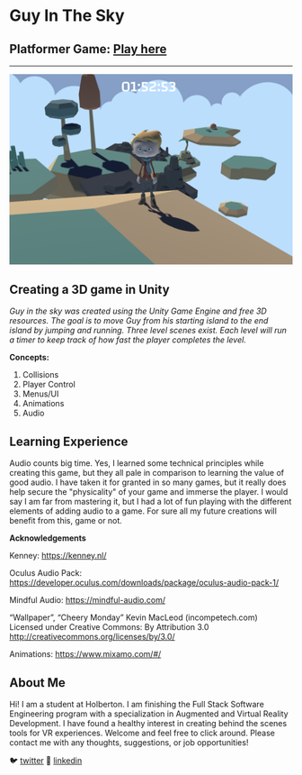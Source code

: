 # Guy In The Sky
## Platformer Game: [Play here](https://aydentownsley.github.io/GuyInTheSky/)
---

![screenshot from game](/img/shot.PNG)

## Creating a 3D game in Unity

*Guy in the sky was created using the Unity Game Engine and free 3D resources. The goal is to move Guy from his starting island to the end island by jumping and running. Three level scenes exist. Each level will run a timer to keep track of how fast the player completes the level.*

**Concepts:**
1. Collisions
2. Player Control
3. Menus/UI
4. Animations
5. Audio

## Learning Experience
Audio counts big time. Yes, I learned some technical principles while creating this game, but they all pale in comparison to learning the value of good audio. I have taken it for granted in so many games, but it really does help secure the "physicality" of your game and immerse the player. I would say I am far from mastering it, but I had a lot of fun playing with the different elements of adding audio to a game. For sure all my future creations will benefit from this, game or not.

**Acknowledgements**

Kenney: https://kenney.nl/

Oculus Audio Pack: https://developer.oculus.com/downloads/package/oculus-audio-pack-1/

Mindful Audio: https://mindful-audio.com/

“Wallpaper”, “Cheery Monday” Kevin MacLeod (incompetech.com)
Licensed under Creative Commons: By Attribution 3.0
http://creativecommons.org/licenses/by/3.0/

Animations: https://www.mixamo.com/#/

## About Me
Hi! I am a student at Holberton. I am finishing the Full Stack Software Engineering program with a specialization in Augmented and Virtual Reality Development. I have found a healthy interest in creating behind the scenes tools for VR experiences. Welcome and feel free to click around. Please contact me with any thoughts, suggestions, or job opportunities!

🐦 [twitter](https://twitter.com/whoziwhatzit_)
💼 [linkedin](https://www.linkedin.com/in/aydentownsley/)
